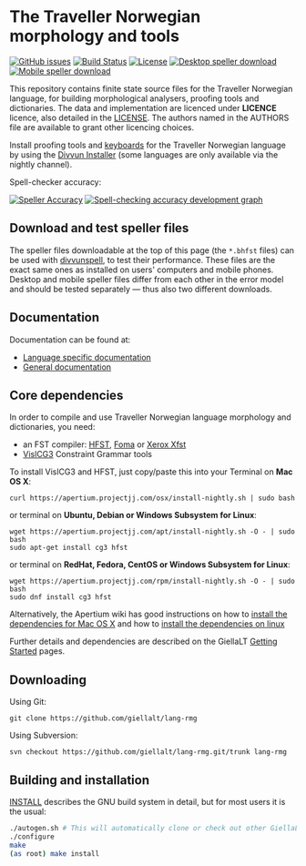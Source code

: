 The Traveller Norwegian morphology and tools
==========================================

[![GitHub issues](https://img.shields.io/github/issues-raw/giellalt/lang-rmg)](https://github.com/giellalt/lang-rmg/issues)
[![Build Status](https://divvun-tc.thetc.se/api/github/v1/repository/giellalt/lang-rmg/main/badge.svg)](https://github.com/giellalt/lang-rmg/actions)
[![License](https://img.shields.io/github/license/giellalt/lang-rmg)](https://github.com/giellalt/lang-rmg/blob/main/LICENSE)
[![Desktop speller download](https://img.shields.io/badge/download%40latest-desktop--bhfst-brightgreen)](https://pahkat.uit.no/main/download/speller-rmg?platform=desktop&channel=nightly)
[![Mobile speller download](https://img.shields.io/badge/download%40latest-mobile--bhfst-brightgreen)](https://pahkat.uit.no/main/download/speller-rmg?platform=mbile&channel=nightly)

This repository contains finite state source files for the Traveller Norwegian language,
for building morphological analysers, proofing tools
and dictionaries. The data and implementation are licenced under __LICENCE__
licence, also detailed in the
[LICENSE](https://github.com/giellalt/lang-rmg/blob/main/LICENSE). The
authors named in the AUTHORS file are available to grant other licencing
choices.

Install proofing tools and [keyboards](https://github.com/giellalt/keyboard-rmg)
for the Traveller Norwegian language by using the [Divvun Installer](http://divvun.no)
(some languages are only available via the nightly channel).

Spell-checker accuracy:

[![Speller
Accuracy](https://img.shields.io/badge/Speller_Accuracy-XX_%25-green.svg)](https://giellalt.github.io/lang-rmg/speller-report.html)
[![Spell-checking accuracy development
graph](https://giellalt.github.io/lang-rmg/speller-report.svg)](https://giellalt.github.io/lang-rmg/speller-report.svg)

Download and test speller files
-------------------------------

The speller files downloadable at the top of this page (the `*.bhfst` files) can
be used with [divvunspell](https://github.com/divvun/divvunspell), to test their
performance. These files are the exact same ones as installed on users' computers
and mobile phones. Desktop and mobile speller files differ from each other in the
error model and should be tested separately — thus also two different downloads.

Documentation
-------------

Documentation can be found at:

- [Language specific documentation](https://giellalt.github.io/lang-rmg/)
- [General documentation](https://giellalt.github.io/)

Core dependencies
-----------------

In order to compile and use Traveller Norwegian language morphology and
dictionaries, you need:

- an FST compiler: [HFST](https://github.com/hfst/hfst), [Foma](https://github.com/mhulden/foma) or [Xerox Xfst](https://web.stanford.edu/~laurik/fsmbook/home.html)
- [VislCG3](https://visl.sdu.dk/svn/visl/tools/vislcg3/trunk) Constraint Grammar tools

To install VislCG3 and HFST, just copy/paste this into your Terminal on **Mac OS X**:

```
curl https://apertium.projectjj.com/osx/install-nightly.sh | sudo bash
```

or terminal on **Ubuntu, Debian or Windows Subsystem for Linux**:

```
wget https://apertium.projectjj.com/apt/install-nightly.sh -O - | sudo bash
sudo apt-get install cg3 hfst
```

or terminal on **RedHat, Fedora, CentOS or Windows Subsystem for Linux**:

```
wget https://apertium.projectjj.com/rpm/install-nightly.sh -O - | sudo bash
sudo dnf install cg3 hfst
```

Alternatively, the Apertium wiki has good instructions on how to [install the dependencies for Mac
OS X](https://wiki.apertium.org/wiki/Apertium_on_Mac_OS_X) and how to [install
the dependencies on
linux](https://wiki.apertium.org/wiki/Installation_of_grammar_libraries)

Further details and dependencies are described on the GiellaLT [Getting Started](https://giellalt.uit.no/infra/GettingStarted.html) pages.

Downloading
-----------

Using Git:
```
git clone https://github.com/giellalt/lang-rmg
```

Using Subversion:
```
svn checkout https://github.com/giellalt/lang-rmg.git/trunk lang-rmg
```

Building and installation
-------------------------

[INSTALL](https://github.com/giellalt/lang-rmg/blob/main/INSTALL)
describes the GNU build system in detail, but for most users it is the usual:

```sh
./autogen.sh # This will automatically clone or check out other GiellaLT dependencies
./configure
make
(as root) make install
```
